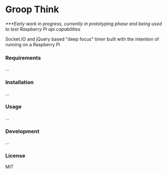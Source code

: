 # Groop Think

_***Early work in progress, currently in prototyping phase and being used to test Raspberry Pi api capabilities_

Socket.IO and jQuery based "deep focus" timer built with the intention of running on a Raspberry Pi

### Requirements
...

### Installation
...

### Usage
...

### Development
...

### License

MIT
